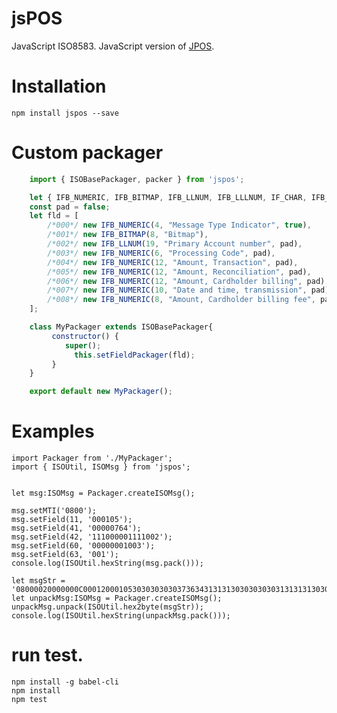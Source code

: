 # jsPOS
JavaScript ISO8583. JavaScript version of [JPOS](http://jpos.org).

# Installation

    npm install jspos --save


# Custom packager

```js
    import { ISOBasePackager, packer } from 'jspos';

    let { IFB_NUMERIC, IFB_BITMAP, IFB_LLNUM, IFB_LLLNUM, IF_CHAR, IFB_LLCHAR, IFB_LLLCHAR, IFB_BINARY, IFB_LLBINARY, IFB_LLLBINARY, IFB_AMOUNT } = packer;
    const pad = false;
    let fld = [
        /*000*/ new IFB_NUMERIC(4, "Message Type Indicator", true),
        /*001*/ new IFB_BITMAP(8, "Bitmap"),
        /*002*/ new IFB_LLNUM(19, "Primary Account number", pad),
        /*003*/ new IFB_NUMERIC(6, "Processing Code", pad),
        /*004*/ new IFB_NUMERIC(12, "Amount, Transaction", pad),
        /*005*/ new IFB_NUMERIC(12, "Amount, Reconciliation", pad),
        /*006*/ new IFB_NUMERIC(12, "Amount, Cardholder billing", pad),
        /*007*/ new IFB_NUMERIC(10, "Date and time, transmission", pad),
        /*008*/ new IFB_NUMERIC(8, "Amount, Cardholder billing fee", pad)
    ];

    class MyPackager extends ISOBasePackager{
         constructor() {
            super();
              this.setFieldPackager(fld);
         }
    }

    export default new MyPackager();
```

# Examples

    import Packager from './MyPackager';
    import { ISOUtil, ISOMsg } from 'jspos';


    let msg:ISOMsg = Packager.createISOMsg();

    msg.setMTI('0800');
    msg.setField(11, '000105');
    msg.setField(41, '00000764');
    msg.setField(42, '111000001111002');
    msg.setField(60, '00000001003');
    msg.setField(63, '001');
    console.log(ISOUtil.hexString(msg.pack()));

    let msgStr = '08000020000000C00012000105303030303037363431313130303030303131313130303200110000000100300003303031';
    let unpackMsg:ISOMsg = Packager.createISOMsg();
    unpackMsg.unpack(ISOUtil.hex2byte(msgStr));
    console.log(ISOUtil.hexString(unpackMsg.pack()));

# run test.

    npm install -g babel-cli
    npm install
    npm test
